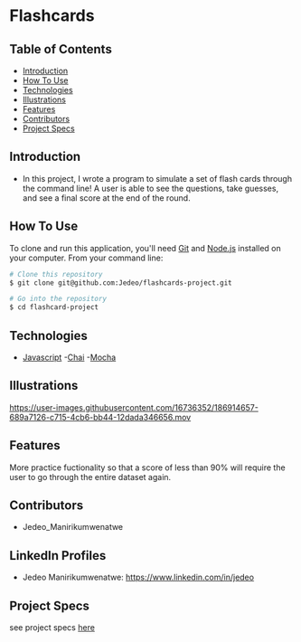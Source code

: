 # Flashcards
## Table of Contents
  - [Introduction](#introduction)
  - [How To Use](#How-To-Use)
  - [Technologies](#technologies)
  - [Illustrations](#illustrations)
  - [Features](#Features)
  - [Contributors](#contributors)
  - [Project Specs](#project-specs)
  
## Introduction
  - In this project, I wrote a program to simulate a set of flash cards through the command line!  A user is able to see the questions, 
     take guesses, and see a final score at the end of the round.
## How To Use
To clone and run this application, you'll need [Git](https://git-scm.com) and [Node.js](https://nodejs.org/en/download/) installed on your computer. From your command line:

```bash
# Clone this repository
$ git clone git@github.com:Jedeo/flashcards-project.git

# Go into the repository
$ cd flashcard-project 


```
## Technologies
  - [Javascript](https://www.javascript.com/)
  -[Chai](https://www.chaijs.com/)
  -[Mocha](https://mochajs.org/)
## Illustrations
  
  https://user-images.githubusercontent.com/16736352/186914657-689a7126-c715-4cb6-bb44-12dada346656.mov

## Features
  More practice fuctionality  so that a score of less than 90% will require the user to go through the entire dataset again.
  
## Contributors
  - Jedeo_Manirikumwenatwe
## LinkedIn Profiles
- Jedeo Manirikumwenatwe: https://www.linkedin.com/in/jedeo
## Project Specs
see project specs [here](https://frontend.turing.edu/projects/flash-cards.html)
